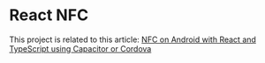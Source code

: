 # React NFC

This project is related to this article:
[NFC on Android with React and TypeScript using Capacitor or Cordova](https://zwyx.dev/blog/react-nfc)
